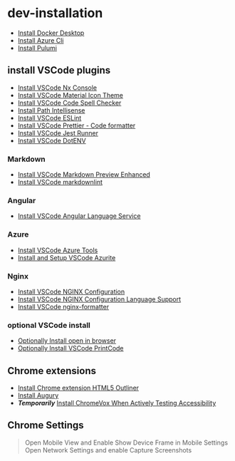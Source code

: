 # dev-installation

- [Install Docker Desktop](https://docs.docker.com/desktop/#download-and-install)
- [Install Azure Cli](https://docs.microsoft.com/en-us/cli/azure/install-azure-cli-windows?tabs=azure-cli)
- [Install Pulumi](https://www.pulumi.com/docs/get-started/install/)

## install VSCode plugins

- [Install VSCode Nx Console](https://marketplace.visualstudio.com/items?itemName=nrwl.angular-console)
- [Install VSCode Material Icon Theme](https://marketplace.visualstudio.com/items?itemName=PKief.material-icon-theme)
- [Install VSCode Code Spell Checker](https://marketplace.visualstudio.com/items?itemName=streetsidesoftware.code-spell-checker)
- [Install Path Intellisense](https://marketplace.visualstudio.com/items?itemName=christian-kohler.path-intellisense)
- [Install VSCode ESLint](https://marketplace.visualstudio.com/items?itemName=dbaeumer.vscode-eslint)
- [Install VSCode Prettier - Code formatter](https://marketplace.visualstudio.com/items?itemName=esbenp.prettier-vscode)
- [Install VSCode Jest Runner](https://marketplace.visualstudio.com/items?itemName=firsttris.vscode-jest-runner)
- [Install VSCode DotENV](https://marketplace.visualstudio.com/items?itemName=mikestead.dotenv)

### Markdown

- [Install VSCode Markdown Preview Enhanced](https://marketplace.visualstudio.com/items?itemName=shd101wyy.markdown-preview-enhanced)
- [Install VSCode markdownlint](https://marketplace.visualstudio.com/items?itemName=DavidAnson.vscode-markdownlint)

### Angular

- [Install VSCode Angular Language Service](https://marketplace.visualstudio.com/items?itemName=Angular.ng-template)

### Azure

- [Install VSCode Azure Tools](https://marketplace.visualstudio.com/items?itemName=ms-vscode.vscode-node-azure-pack)
- [Install and Setup VSCode Azurite](https://docs.microsoft.com/en-us/azure/storage/common/storage-use-azurite#install-and-run-the-azurite-visual-studio-code-extension)

### Nginx

- [Install VSCode NGINX Configuration](https://marketplace.visualstudio.com/items?itemName=william-voyek.vscode-nginx)
- [Install VSCode NGINX Configuration Language Support](https://marketplace.visualstudio.com/items?itemName=ahmadalli.vscode-nginx-conf)
- [Install VSCode nginx-formatter](https://marketplace.visualstudio.com/items?itemName=raynigon.nginx-formatter)

### optional VSCode install

- [Optionally Install open in browser](https://marketplace.visualstudio.com/items?itemName=techer.open-in-browser&ssr=false#review-details)
- [Optionally Install VSCode PrintCode](https://marketplace.visualstudio.com/items?itemName=nobuhito.printcoder)

## Chrome extensions

- [Install Chrome extension HTML5 Outliner](https://chrome.google.com/webstore/detail/html5-outliner/afoibpobokebhgfnknfndkgemglggomo?hl=en)
- [Install Augury](https://chrome.google.com/webstore/detail/augury/elgalmkoelokbchhkhacckoklkejnhcd?hl=en)
- **_Temporarily_** [Install ChromeVox When Actively Testing Accessibility](https://chrome.google.com/webstore/detail/screen-reader/kgejglhpjiefppelpmljglcjbhoiplfn?hl=en)

## Chrome Settings

> Open Mobile View and Enable Show Device Frame in Mobile Settings
> Open Network Settings and enable Capture Screenshots
